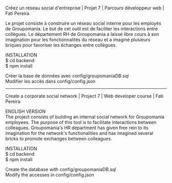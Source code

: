 Créez un réseau social d'entreprise | Projet 7 | Parcours développeur web | Fati Pereira

Le projet consiste à construire un réseau social interne pour les employés de Groupomania. Le but de cet outil est de faciliter les interactions entre collègues. Le département RH de Groupomania a laissé libre cours à son imagination pour les fonctionnalités du réseau et a imaginé plusieurs briques pour favoriser les échanges entre collègues.

INSTALLATION<br>
$ cd backend<br>
$ npm install

Créer la base de données avec config/groupomaniaDB.sql<br>
Modifier les accès dans config/config.json

************************************************

Create a corporate social network | Project 7 | Web developer course | Fati Pereira

ENGLISH VERSION<br>
The project consists of building an internal social network for Groupomania employees. The purpose of this tool is to facilitate interactions between colleagues. Groupomania's HR department has given free rein to its imagination for the network's functionalities and has imagined several bricks to promote exchanges between colleagues.

INSTALLATION<br>
$ cd backend<br>
$ npm install

Create the database with config/groupomaniaDB.sql<br>
Modify the accesses in config/config.json



